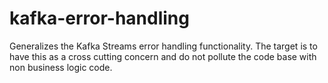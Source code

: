# kafka-error-handling #

Generalizes the Kafka Streams error handling functionality. The target is to have this as a cross cutting concern and do not pollute the code base with non business logic code.



